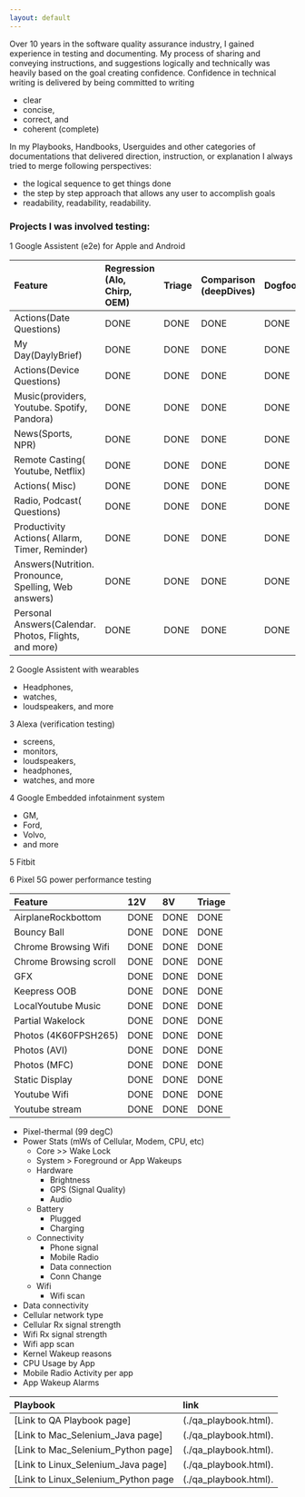 ```yaml
---
layout: default
---
```


Over 10 years in the software quality assurance industry,
I gained experience in testing and documenting.
My process of sharing and conveying instructions, and suggestions logically and technically
was heavily based on the goal creating confidence.
Confidence in technical writing is delivered by being committed to writing
  - clear
  - concise,
  - correct, and
  - coherent (complete)

In my Playbooks, Handbooks, Userguides and
other categories of documentations that
delivered direction, instruction, or explanation I always tried to merge following perspectives:
- the logical sequence to get things done
- the step by step approach that allows any user to accomplish goals
- readability, readability, readability.

### Projects I was involved testing:

1 Google Assistent (e2e) for Apple and Android

| Feature        | Regression (Alo, Chirp, OEM)| Triage | Comparison (deepDives) | Dogfood |
|:-------------|:------------------|:------|:------|:------|
| Actions(Date Questions)           | DONE | DONE  | DONE | DONE  |
| My Day(DaylyBrief)                | DONE | DONE  | DONE | DONE  |
| Actions(Device Questions)         | DONE | DONE  | DONE | DONE  |
| Music(providers, Youtube. Spotify, Pandora)           | DONE | DONE  | DONE | DONE  |
| News(Sports, NPR)                 | DONE | DONE  | DONE | DONE  |
| Remote Casting( Youtube, Netflix) | DONE | DONE  | DONE | DONE  |
| Actions( Misc)                    | DONE | DONE  | DONE | DONE  |
| Radio, Podcast( Questions)        | DONE | DONE  | DONE | DONE  |
| Productivity Actions( Allarm, Timer, Reminder)        | DONE | DONE  | DONE | DONE  |
| Answers(Nutrition. Pronounce, Spelling, Web answers)  | DONE | DONE  | DONE | DONE  |
| Personal Answers(Calendar. Photos, Flights, and more) | DONE | DONE  | DONE | DONE  |

2 Google Assistent with wearables
  - Headphones,
  - watches,
  - loudspeakers, and more

3 Alexa  (verification testing)
  -  screens,
  - monitors,
  - loudspeakers,
  - headphones,
  - watches, and more

4 Google Embedded infotainment system
  - GM,
  - Ford,
  - Volvo,
  - and more

5 Fitbit

6 Pixel 5G power performance testing

| Feature        | 12V| 8V | Triage | 
|:-------------|:------------------|:------|:------|
| AirplaneRockbottom          | DONE | DONE  | DONE  |
| Bouncy Ball          | DONE | DONE  | DONE  |
| Chrome Browsing Wifi          | DONE | DONE  | DONE  |
| Chrome Browsing scroll           | DONE | DONE  | DONE  |
| GFX          | DONE | DONE  | DONE  |
| Keepress OOB          | DONE | DONE  | DONE  |
| LocalYoutube Music          | DONE | DONE  | DONE  |
| Partial Wakelock          | DONE | DONE  | DONE  |
| Photos (4K60FPSH265)          | DONE | DONE  | DONE  |
| Photos (AVI)          | DONE | DONE  | DONE  |
| Photos (MFC)            | DONE | DONE  | DONE  |
| Static Display          | DONE | DONE  | DONE  |
| Youtube Wifi          | DONE | DONE  | DONE  |
| Youtube stream          | DONE | DONE  | DONE  |

- Pixel-thermal (99 degC)
- Power Stats (mWs of Cellular, Modem, CPU, etc)
    - Core >> Wake Lock
    - System > Foreground or App Wakeups
    - Hardware
        - Brightness
        - GPS (Signal Quality)
        - Audio
    - Battery
        - Plugged
        - Charging
    - Connectivity
        - Phone signal
        - Mobile Radio
        - Data connection
        - Conn Change
    - Wifi
        - Wifi scan
- Data connectivity
- Cellular network type
- Cellular Rx signal strength
- Wifi Rx signal strength
- Wifi app scan
- Kernel Wakeup reasons
- CPU Usage by App
- Mobile Radio Activity per app
- App Wakeup Alarms

| Playbook        | link          |
|:-------------|:------------------|
| [Link to QA Playbook page]           | (./qa_playbook.html).|
| [Link to Mac_Selenium_Java page]          | (./qa_playbook.html).|
| [Link to Mac_Selenium_Python page]        | (./qa_playbook.html).|
| [Link to Linux_Selenium_Java page]        | (./qa_playbook.html).|
| [Link to Linux_Selenium_Python page       | (./qa_playbook.html).|
